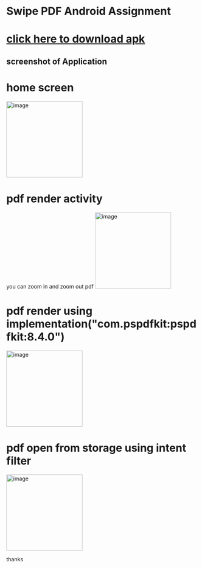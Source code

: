 # Swipe PDF Android Assignment
 
# <a href="https://drive.google.com/file/d/1HAeJUWY4J5PWR5G6JA7zxU6zZWUNrgCo/view?usp=sharing" target="_blank">click here to download apk </a> 

## screenshot of Application 

# home screen 
<img width="200" alt="image" src="https://user-images.githubusercontent.com/58937745/187088308-02e191b0-3f2f-4593-ae3b-0c34ffe8661e.jpeg">

# pdf render activity
you can zoom in and zoom out pdf 
<img width="200" alt="image" src="https://user-images.githubusercontent.com/58937745/187088195-5e55277b-dffe-4484-862b-8af596f4241a.jpeg">

# pdf render using implementation("com.pspdfkit:pspdfkit:8.4.0")
<img width="200" alt="image" src="https://user-images.githubusercontent.com/58937745/187088198-31fd93d5-c907-4af5-b0c7-1bd990b523a3.jpeg">

# pdf open from storage using intent filter

<img width="200" alt="image" src="https://user-images.githubusercontent.com/58937745/187088199-a560fbcc-1664-452f-8c80-a38675f462ab.jpeg">

thanks
